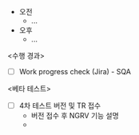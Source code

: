 - 오전
	- ...
- 오후
	- ...

<수행 경과>
- [ ] Work progress check (Jira) - SQA

<베타 테스트>
- [ ] 4차 테스트 버전 및 TR 접수
	- 버전 접수 후 NGRV 기능 설명
	- 